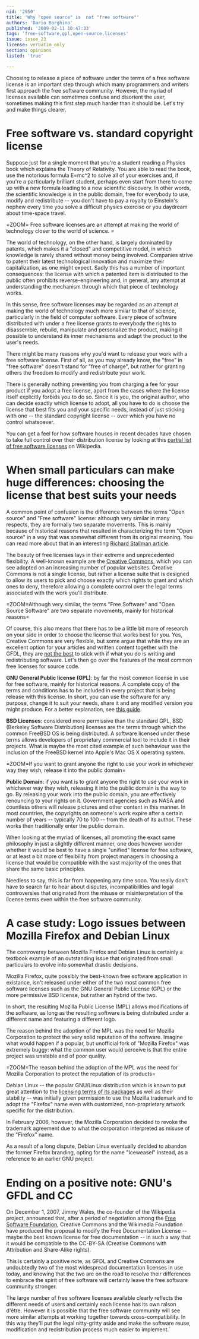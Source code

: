 ```yaml
---
nid: '2950'
title: 'Why "open source" is  not "free software"'
authors: 'Dario Borghino'
published: '2009-02-11 10:47:33'
tags: 'free-software,gpl,open-source,licenses'
issue: issue_23
license: verbatim_only
section: opinions
listed: 'true'

---
```

Choosing to release a piece of software under the terms of a free software license is an important step through which many programmers and writers first approach the free software community. However, the myriad of licenses available can sometimes confuse and disorient the user, sometimes making this first step much harder than it should be. Let's try and make things clearer.

<!--break-->

# Free software vs. standard copyright license

Suppose just for a single moment that you're a student reading a Physics book which explains the Theory of Relativity. You are able to read the book, use the notorious formula E=mc^2 to solve all of your exercises and, if you're a particularly brilliant student, perhaps even start from there to come up with a new formula leading to a new scientific discovery. In other words, the scientific knowledge is in the public domain, free for everybody to use, modify and redistribute -- you don't have to pay a royalty to Einstein's nephew every time you solve a difficult physics exercise or you daydream about time-space travel.

=ZOOM= Free software licenses are an attempt at making the world of technology closer to the world of science. =

The world of technology, on the other hand, is largely dominated by patents, which makes it a "closed" and competitive model, in which knowledge is rarely shared without money being involved. Companies strive to patent their latest technological innovation and maximize their capitalization, as one might expect. Sadly this has a number of important consequences: the license with which a patented item is distributed to the public often prohibits reverse-engineering and, in general, any attempt at understanding the mechanism through which that piece of technology works.

In this sense, free software licenses may be regarded as an attempt at making the world of technology much more similar to that of science, particularly in the field of computer software. Every piece of software distributed with under a free license grants to everybody the rights to disassemble, rebuild, manipulate and personalize the product, making it possible to understand its inner mechanisms and adapt the product to the user's needs.

There might be many reasons why you'd want to release your work with a free software license. First of all, as you may already know, the "free" in "free software" doesn't stand for "free of charge", but rather for granting others the freedom to modify and redistribute your work.

There is generally nothing preventing you from charging a fee for your product if you adopt a free license, apart from the cases where the license itself explicitly forbids you to do so. Since it is you, the original author, who can decide exactly which license to adopt, all you have to do is choose the license that best fits you and your specific needs, instead of just sticking with one -- the standard copyright license -- over which you have no control whatsoever.

You can get a feel for how software houses in recent decades have chosen to take full control over their distribution license by looking at this [partial list of free software licenses](http://en.wikipedia.org/wiki/List_of_software_licences) on Wikipedia.

# When small particulars can make huge differences: choosing the license that best suits your needs

A common point of confusion is the difference between the terms "Open source" and "Free software" license: although very similar in many respects, they are formally two separate movements. This is mainly because of historical reasons that resulted in characterizing the term "Open source" in a way that was somewhat different from its original meaning. You can read more about that in an interesting [Richard Stallman article](http://www.gnu.org/philosophy/free-software-for-freedom.html).

The beauty of free licenses lays in their extreme and unprecedented flexibility. A well-known example are the [Creative Commons](http://creativecommons.org/), which you can see adopted on an increasing number of popular websites. Creative Commons is not a single license, but rather a license suite that is designed to allow its users to pick and choose exactly which rights to grant and which ones to deny, therefore allowing a complete control over the legal terms associated with the work you'll distribute.

=ZOOM=Although very similar, the terms "Free Software" and "Open Source Software" are two separate movements, mainly for historical reasons=

<!--pagebreak-->

Of course, this also means that there has to be a little bit more of research on your side in order to choose the license that works best for you. Yes, Creative Commons are very flexible, but some argue that while they are an excellent option for your articles and written content together with the GFDL, they are [not the best](http://jay.tuley.name/archives/2006/03/27/5-reasons-not-to-choose-a-Creative-Commons-license-for-code) to stick with if what you do is writing and redistributing software. Let's then go over the features of the most common free licenses for source code.

**GNU General Public license (GPL)**: by far the most common license in use for free software, mainly for historical reasons. A complete copy of the terms and conditions has to be included in every project that is being release with this license. In short, you can use the software for any purpose, change it to suit your needs, share it and any modified version you might produce. For a better explanation, see [this guide](http://www.gnu.org/licenses/quick-guide-gplv3.html).

**BSD Licenses**: considered more permissive than the standard GPL, BSD (Berkeley Software Distribution) licenses are the terms through which the common FreeBSD OS is being distributed. A software licensed under these terms allows developers of proprietary commercial tool to include it in their projects. What is maybe the most cited example of such behaviour was the inclusion of the FreeBSD kernel into Apple's Mac OS X operating system.

=ZOOM=If you want to grant anyone the right to use your work in whichever way they wish, release it into the public domain=

**Public Domain**: if you want is to grant anyone the right to use your work in whichever way they wish, releasing it into the public domain is the way to go. By releasing your work into the public domain, you are effectively renouncing to your rights on it. Government agencies such as NASA and countless others will release pictures and other content in this manner. In most countries, the copyrights on someone's work expire after a certain number of years -- typically 70 to 100 -- from the death of its author. These works then traditionally enter the public domain.

When looking at the myriad of licenses, all promoting the exact same philosophy in just a slightly different manner, one does however wonder whether it would be best to have a single "unified" license for free software, or at least a bit more of flexibility from project managers in choosing a license that would be compatible with the vast majority of the ones that share the same basic principles.

Needless to say, this is far from happening any time soon. You really don't have to search far to hear about disputes, incompatibilities and legal controversies that originated from the misuse or misinterpretation of the license terms even within the free software community. 

# A case study: Logo issues between Mozilla Firefox and Debian Linux

The controversy between Mozilla Firefox and Debian Linux is certainly a textbook example of an outstanding issue that originated from small particulars to evolve into somewhat drastic decisions.

Mozilla Firefox, quite possibly the best-known free software application in existance, isn't released under either of the two most common free software licenses such as the GNU General Public License (GPL) or the more permissive BSD license, but rather an hybrid of the two.

In short, the resulting Mozilla Public License (MPL) allows modifications of the software, as long as the resulting software is being distributed under a different name and featuring a different logo.

The reason behind the adoption of the MPL was the need for Mozilla Corporation to protect the very solid reputation of the software. Imagine what would happen if a popular, but unofficial fork of "Mozilla Firefox" was extremely buggy: what the common user would perceive is that the entire project was unstable and of poor quality.

=ZOOM=The reason behind the adoption of the MPL was the need for Mozilla Corporation to protect the reputation of its products=

Debian Linux -- the popular GNU/Linux distribution which is known to put great attention to the [licensing terms of its packages](http://packages.debian.org/sid/vrms) as well as their stability -- was initially given permission to use the Mozilla trademark and to adopt the "Firefox" name even with customized, non-proprietary artwork specific for the distribution.

In February 2006, however, the Mozilla Corporation decided to revoke the trademark agreement due to what the corporation interpreted as misuse of the "Firefox" name. 

As a result of a long dispute, Debian Linux eventually decided to abandon the former Firefox branding, opting for the name "Iceweasel" instead, as a reference to an earlier GNU project. 

# Ending on a positive note: GNU's GFDL and CC

On December 1, 2007, Jimmy Wales, the co-founder of the Wikipedia project, announced that, after a period of negotiation among the [Free Software Foundation](http://www.fsf.org/), Creative Commons and the Wikimedia Foundation have produced the proposal to modify the Free Documentation License -- maybe the best known license for free documentation -- in such a way that it would be compatible to the CC-BY-SA (Creative Commons with Attribution and Share-Alike rights).

This is certainly a positive note, as GFDL and Creative Commons are undoubtedly two of the most widespread documentation licenses in use today, and knowing that the two are on the road to resolve their differences to embrace the spirit of free software will certainly leave the free software community stronger.

The large number of free software licenses available clearly reflects the different needs of users and certainly each license has its own raison d'être. However it is possible that the free software community will see more similar attempts at working together towards cross-compatibility. In this way they'll put the legal nitty-gritty aside and make the software reuse, modification and redistribution process much easier to implement.`